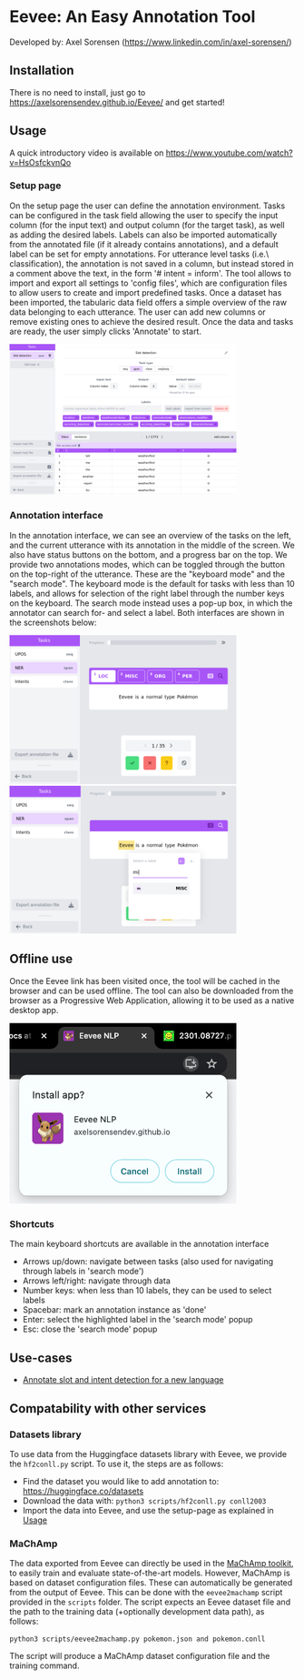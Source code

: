 # Eevee: An Easy Annotation Tool
Developed by: Axel Sorensen (https://www.linkedin.com/in/axel-sorensen/)

## Installation
There is no need to install, just go to https://axelsorensendev.github.io/Eevee/ and get started!

## Usage
A quick introductory video is available on https://www.youtube.com/watch?v=HsOsfckvnQo

### Setup page
On the setup page the user can define the annotation environment. Tasks can be configured in the task field allowing the user to specify the input column (for the input text) and output column (for the target task), as well as adding the desired labels. Labels can also be imported automatically from the annotated file (if it already contains annotations), and a default label can be set for empty annotations. For utterance level tasks (i.e.\ classification), the annotation is not saved in a column, but instead 
stored in a comment above the text, in the form '# intent = inform'. The tool allows to import and export all settings to 'config files', which are configuration files to allow users to create and import predefined tasks. Once a dataset has been imported, the tabularic data field offers a simple overview of the raw data  belonging to each utterance. The user can add new columns or remove existing ones to achieve the desired result. Once the data and tasks are ready, the user simply clicks 'Annotate' to start. 

<img src="docs/slot-detection.png" width="400px">

### Annotation interface
In the annotation interface, we can see an overview of the tasks on the left,
and the current utterance with its annotation in the middle of the screen. We
also have status buttons on the bottom, and a progress bar on the top. We
provide two annotations modes, which can be toggled through the button on the
top-right of  the utterance. These are the "keyboard mode" and the "search
mode". The keyboard mode is the default for tasks with less than 10 labels, and
allows for selection of the right label through the number keys on the
keyboard. The search mode instead uses a pop-up box, in which the annotator can
search for- and select a label. Both interfaces are shown in the screenshots
below:

<img src="docs/annotate-key.png" width="400px">
<img src="docs/annotate-search.png" width="400px">

## Offline use
Once the Eevee link has been visited once, the tool will be cached in the browser and can be used offline.
The tool can also be downloaded from the browser as a Progressive Web Application, allowing it to be used as a native desktop app. 

<img src="docs/install_app.png" width="400px">

### Shortcuts
The main keyboard shortcuts are available in the annotation interface
* Arrows up/down: navigate between tasks (also used for navigating through labels in 'search mode')
* Arrows left/right: navigate through data
* Number keys: when less than 10 labels, they can be used to select labels
* Spacebar: mark an annotation instance as 'done'
* Enter: select the highlighted label in the 'search mode' popup
* Esc: close the 'search mode' popup

## Use-cases
- [Annotate slot and intent detection for a new language](docs/xsid.md)

## Compatability with other services
### Datasets library
To use data from the Huggingface datasets library with Eevee, we provide the `hf2conll.py` script. To use it, the steps are as follows:

* Find the dataset you would like to add annotation to: https://huggingface.co/datasets
* Download the data with: `python3 scripts/hf2conll.py conll2003`
* Import the data into Eevee, and use the setup-page as explained in [Usage](#usage)

### MaChAmp
The data exported from Eevee can directly be used in the [MaChAmp toolkit](https://github.com/machamp-nlp/), to easily train
and evaluate state-of-the-art models. However, MaChAmp is based on dataset configuration files. These can automatically be 
generated from the output of Eevee. This can be done with the `eevee2machamp` script provided in the `scripts` folder. The 
script expects an Eevee dataset file and the path to the training data (+optionally development data path), as follows:

```
python3 scripts/eevee2machamp.py pokemon.json and pokemon.conll
```

The script will produce a MaChAmp dataset configuration file and the training command.

